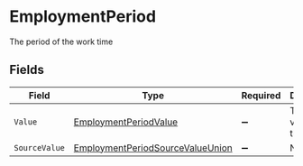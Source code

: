 # EmploymentPeriod

The period of the work time


## Fields

| Field                                                                                           | Type                                                                                            | Required                                                                                        | Description                                                                                     | Example                                                                                         |
| ----------------------------------------------------------------------------------------------- | ----------------------------------------------------------------------------------------------- | ----------------------------------------------------------------------------------------------- | ----------------------------------------------------------------------------------------------- | ----------------------------------------------------------------------------------------------- |
| `Value`                                                                                         | [EmploymentPeriodValue](../../Models/Components/EmploymentPeriodValue.md)                       | :heavy_minus_sign:                                                                              | The unified value for the period.                                                               | month                                                                                           |
| `SourceValue`                                                                                   | [EmploymentPeriodSourceValueUnion](../../Models/Components/EmploymentPeriodSourceValueUnion.md) | :heavy_minus_sign:                                                                              | N/A                                                                                             |                                                                                                 |